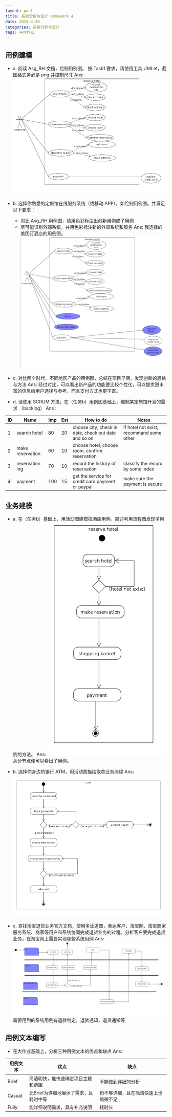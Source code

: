```yaml
---
layout: post
title: 系统分析与设计 Homework 4
date: 2018-4-20
categories: 系统分析与设计
tags: 平时作业
---
```


## 用例建模

* a. 阅读 Asg_RH 文档，绘制用例图。 按 Task1 要求，请使用工具 UMLet，截图格式务必是 png 并控制尺寸
Ans: ![task1_reserve_hotel_use_case](https://github.com/SaltyFish123/SaltyFish123.github.io/blob/master/_posts/task1_reserve_hotel_use_case.png?raw=true)

* b. 选择你熟悉的定旅馆在线服务系统（或移动 APP），如绘制用例图。并满足以下要求：
  - 对比 Asg_RH 用例图，请用色彩标注出创新用例或子用例
  - 尽可能识别外部系统，并用色彩标注新的外部系统和服务
Ans: 我选择的美团订酒店的用例图。
![meituan_reserve_hotel_use_case](https://github.com/SaltyFish123/SaltyFish123.github.io/blob/master/_posts/meituan_reserve_hotel_use_case.png?raw=true)


* c. 对比两个时代、不同地区产品的用例图，总结在项目早期，发现创新的思路与方法
Ans: 经过对比，可以看出新产品的功能要比较个性化，可以提供更丰富的信息给用户选择与参考，而且支付方式也更丰富。

* d. 请使用 SCRUM 方法，在（任务b）用例图基础上，编制某定旅馆开发的需求 （backlog）
Ans :

| ID  | Name             | Imp | Est | How to do                                            | Notes                                    |
| --- | ---------------- | --- | --- | ---------------------------------------------------- | ---------------------------------------- |
| 1   | search hotel     | 80  | 20  | choose city, check in date, check out date and so on | If hotel not exist, recommand some other |
| 2   | make reservation | 60  | 10  | choose hotel, choose room, confirm reservation       |                                          |
| 3   | reservation log  | 70  | 10  | record the history of reservation                    | classify the record by some index        |
| 4   | payment          | 100 | 15  | get the service for credit card payment or paypal    | make sure the payment is secure          |

## 业务建模

* a. 在（任务b）基础上，用活动图建模找酒店用例。简述利用流程图发现子用例的方法。
Ans: ![search_hotel_activity](https://github.com/SaltyFish123/SaltyFish123.github.io/blob/master/_posts/search_hotel_activity.png?raw=true)
从分节点便可以看出子用例。

* b. 选择你身边的银行 ATM，用活动图描绘取款业务流程
Ans: ![ATM_get_money](https://github.com/SaltyFish123/SaltyFish123.github.io/blob/master/_posts/ATM_get_money.png?raw=true)

* c. 查找淘宝退货业务官方文档，使用多泳道图，表达客户、淘宝网、淘宝商家服务系统、商家等用户和系统协同完成退货业务的过程。分析客户要完成退货业务，在淘宝网上需要实现哪些系统用例
Ans: ![taobao_activity](https://github.com/SaltyFish123/SaltyFish123.github.io/blob/master/_posts/taobao_activity.png?raw=true)
需要用到的系统用例有退款判定，退款通知，退货通知等

## 用例文本编写
* 在大作业基础上，分析三种用例文本的优点和缺点
Ans:

| 用例文本 | 优点                                  | 缺点                                       |
| -------- | ------------------------------------- | ------------------------------------------ |
| Brief    | 简洁明快，能快速确定项目主题和范围    | 不能做到详细的分析                         |
| Casual   | 比Brief为详细地展示了需求，且耗时中等 | 仍不够详细，且在简洁快速上也略微不足 |
| Fully    | 能详细说明需求，具有补充说明          | 耗时长                                     |
